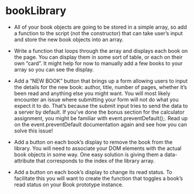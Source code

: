 # bookLibrary

- All of your book objects are going to be stored in a simple array, so add a function to the script (not the constructor) that can take user’s input and store the new book objects into an array.

- Write a function that loops through the array and displays each book on the page. You can display them in some sort of table, or each on their own “card”. It might help for now to manually add a few books to your array so you can see the display.

- Add a “NEW BOOK” button that brings up a form allowing users to input the details for the new book: author, title, number of pages, whether it’s been read and anything else you might want. You will most likely encounter an issue where submitting your form will not do what you expect it to do. That’s because the submit input tries to send the data to a server by default. If you’ve done the bonus section for the calculator assignment, you might be familiar with event.preventDefault();. Read up on the event.preventDefault documentation again and see how you can solve this issue!

- Add a button on each book’s display to remove the book from the library.
  You will need to associate your DOM elements with the actual book objects in some way. One easy solution is giving them a data-attribute that corresponds to the index of the library array.

- Add a button on each book’s display to change its read status.
  To facilitate this you will want to create the function that toggles a book’s read status on your Book prototype instance.
